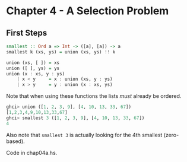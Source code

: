 Chapter 4 - A Selection Problem
===============================

First Steps
-----------

```haskell
smallest :: Ord a => Int -> ([a], [a]) -> a
smallest k (xs, ys) = union (xs, ys) !! k

union (xs, [ ]) = xs
union ([ ], ys) = ys
union (x : xs, y : ys) 
    | x < y     = x : union (xs, y : ys)
    | x > y     = y : union (x : xs, ys)
```

Note that when using these functions the lists *must* already be ordered.

```haskell
ghci> union ([1, 2, 3, 9], [4, 10, 13, 33, 67])
[1,2,3,4,9,10,13,33,67]
ghci> smallest 3 ([1, 2, 3, 9], [4, 10, 13, 33, 67])
4
```

Also note that `smallest 3` is actually looking for the 4th smallest (zero-based).

Code in chap04a.hs.


